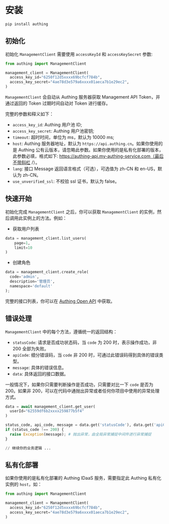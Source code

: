 # 安装

```bash
pip install authing
```

## 初始化

初始化 `ManagementClient` 需要使用 `accessKeyId` 和 `accessKeySecret` 参数:

```python
from authing import ManagementClient

management_client = ManagementClient(
  access_key_id="6250f12d5xxxx69bcfcf784b",
  access_key_secret="4ae78d3e579a6xxxx01aeca7b1e29ec2",
)
```

`ManagementClient` 会自动从 Authing 服务器获取 Management API Token，并通过返回的 Token 过期时间自动对 Token 进行缓存。

完整的参数和释义如下：

- `access_key_id`: Authing 用户池 ID;
- `access_key_secret`: Authing 用户池密钥;
- `timeout`: 超时时间，单位为 ms，默认为 10000 ms;
- `host`: Authing 服务器地址，默认为 `https://api.authing.cn`。如果你使用的是 Authing 公有云版本，请忽略此参数。如果你使用的是私有化部署的版本，此参数必填，格式如下: https://authing-api.my-authing-service.com（最后不带斜杠 /）。
- `lang`: 接口 Message 返回语言格式（可选），可选值为 zh-CN 和 en-US，默认为 zh-CN。
- `use_unverified_ssl`: 不校验 ssl 证书，默认为 false。

## 快速开始

初始化完成 `ManagementClient` 之后，你可以获取 `ManagementClient` 的实例，然后调用此实例上的方法。例如：

- 获取用户列表

```python
data = management_client.list_users(
    page=1,
    limit=10
)
```

- 创建角色

```python
data = management_client.create_role(
  code='admin',
  description='管理员',
  namespace='default'
);
```

完整的接口列表，你可以在 [Authing Open API](https://api.authing.cn/openapi/) 中获取。

## 错误处理

`ManagementClient` 中的每个方法，遵循统一的返回结构：

- `statusCode`: 请求是否成功状态码，当 `code` 为 200 时，表示操作成功，非 200 全部为失败。
- `apiCode`: 细分错误码，当 `code` 非 200 时，可通过此错误码得到具体的错误类型。
- `message`: 具体的错误信息。
- `data`: 具体返回的接口数据。

一般情况下，如果你只需要判断操作是否成功，只需要对比一下 `code` 是否为 200。如果非 200，可以在代码中通抛出异常或者任何你项目中使用的异常处理方式。

```python
data = await management_client.get_user(
  userId="62559df6b2xxxx259877b5f4"
)

status_code, api_code, message = data.get('statusCode'), data.get('apiCode'), data.get('message')
if (status_code !== 200) {
  raise Exception(message); # 抛出异常，由全局异常捕捉中间件进行异常捕捉
}

// 继续你的业务逻辑 ...
```

## 私有化部署

如果你使用的是私有化部署的 Authing IDaaS 服务，需要指定此 Authing 私有化实例的 `host`，如：

```python
from authing import ManagementClient

management_client = ManagementClient(
  access_key_id="6250f12d5xxxx69bcfcf784b",
  access_key_secret="4ae78d3e579a6xxxx01aeca7b1e29ec2",
)
```
